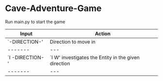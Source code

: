 # Cave-Adventure-Game

Run main.py to start the game

| Input | Action |
| ------- | --- |
| `-DIRECTION-' | Direction to move in |
| ------- | --- |
| `I -DIRECTION-' | `I W' investigates the Entity in the given direction |
| ------- | --- |
